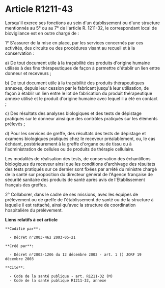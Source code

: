 # Article R1211-43

Lorsqu'il exerce ses fonctions au sein d'un établissement ou d'une structure mentionnés au 5° ou au 7° de l'article R.
1211-32, le correspondant local de biovigilance est en outre chargé de :

1° S'assurer de la mise en place, par les services concernés par ces activités, des circuits ou des procédures visant au
recueil et à la conservation :

a) De tout document utile à la traçabilité des produits d'origine humaine utilisés à des fins thérapeutiques de façon à
permettre d'établir un lien entre donneur et receveurs ;

b) De tout document utile à la traçabilité des produits thérapeutiques annexes, depuis leur cession par le fabricant jusqu'à
leur utilisation, de façon à établir un lien entre le lot de fabrication du produit thérapeutique annexe utilisé et le
produit d'origine humaine avec lequel il a été en contact ;

c) Des résultats des analyses biologiques et des tests de dépistage pratiqués sur le donneur ainsi que des contrôles
pratiqués sur les éléments prélevés ;

d) Pour les services de greffe, des résultats des tests de dépistage et examens biologiques pratiqués chez le receveur
préalablement, ou, le cas échéant, postérieurement à la greffe d'organe ou de tissu ou à l'administration de cellules ou de
produits de thérapie cellulaire.

Les modalités de réalisation des tests, de conservation des échantillons biologiques du receveur ainsi que les conditions
d'archivage des résultats des tests pratiqués sur ce dernier sont fixées par arrêté du ministre chargé de la santé sur
proposition du directeur général de l'Agence française de sécurité sanitaire des produits de santé après avis de
l'Etablissement français des greffes.

2° Collaborer, dans le cadre de ses missions, avec les équipes de prélèvement ou de greffe de l'établissement de santé ou de
la structure à laquelle il est rattaché, ainsi qu'avec la structure de coordination hospitalière du prélèvement.

**Liens relatifs à cet article**

	**Codifié par**:

	  - Décret n°2003-462 2003-05-21

	**Créé par**:

	  - Décret n°2003-1206 du 12 décembre 2003 - art. 1 () JORF 19 décembre 2003

	**Cite**:

	  - Code de la santé publique - art. R1211-32 (M)
	  - Code de la santé publique R1211-32, annexe
